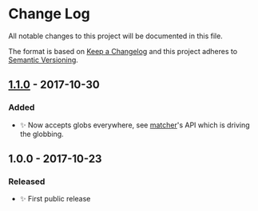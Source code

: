 # Change Log
All notable changes to this project will be documented in this file.

The format is based on [Keep a Changelog](http://keepachangelog.com/)
and this project adheres to [Semantic Versioning](http://semver.org/).

## [1.1.0] - 2017-10-30
### Added
- ✨ Now accepts globs everywhere, see [matcher](https://github.com/sindresorhus/matcher)'s API which is driving the globbing.

## 1.0.0 - 2017-10-23
### Released
- ✨ First public release

[1.1.0]: https://github.com/codsen/object-delete-key/compare/v1.0.2...v1.1.0
